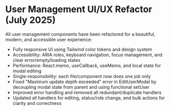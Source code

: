 
# User Management UI/UX Refactor (July 2025)

All user management components have been refactored for a beautiful, modern, and accessible user experience:

- Fully responsive UI using Tailwind color tokens and design system
- Accessibility: ARIA roles, keyboard navigation, focus management, and clear error/empty/loading states
- Performance: React.memo, useCallback, useMemo, and local state for modal editing
- Single-responsibility: each file/component now does one job only
- Fixed "Maximum update depth exceeded" error in EditUserModal by decoupling modal state from parent and using functional setUser
- Improved error handling and removed all redundant/duplicate handlers
- Updated all handlers for editing, status/role change, and bulk actions for clarity and correctness
